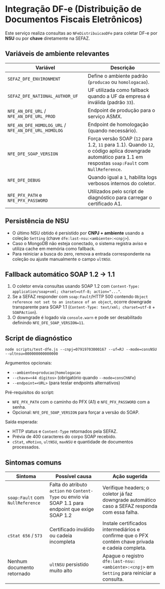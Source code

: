 # Integração DF-e (Distribuição de Documentos Fiscais Eletrônicos)

Este serviço realiza consultas ao `NFeDistribuicaoDFe` para coletar DF-e por **NSU** ou por **chave** diretamente na SEFAZ.

## Variáveis de ambiente relevantes

| Variável | Descrição |
| --- | --- |
| `SEFAZ_DFE_ENVIRONMENT` | Define o ambiente padrão (`producao` ou `homologacao`). |
| `SEFAZ_DFE_NATIONAL_AUTHOR_UF` | UF utilizada como fallback quando a UF da empresa é inválida (padrão `33`). |
| `NFE_AN_DFE_URL` / `NFE_AN_DFE_URL_PROD` | Endpoint de produção para o serviço ASMX. |
| `NFE_AN_DFE_HOMOLOG_URL` / `NFE_AN_DFE_URL_HOMOLOG` | Endpoint de homologação (quando necessário). |
| `NFE_DFE_SOAP_VERSION` | Força versão SOAP (`12` para 1.2, `11` para 1.1). Quando `12`, o código aplica downgrade automático para 1.1 em respostas `soap:Fault` com `NullReference`. |
| `NFE_DFE_DEBUG` | Quando igual a `1`, habilita logs verbosos internos do coletor. |
| `NFE_PFX_PATH` e `NFE_PFX_PASSWORD` | Utilizados pelo script de diagnóstico para carregar o certificado A1. |

## Persistência de NSU

* O último NSU obtido é persistido por **CNPJ + ambiente** usando a coleção `Setting` (chave `dfe:last-nsu:<ambiente>:<cnpj>`).
* Caso o MongoDB não esteja conectado, o sistema registra aviso e utiliza cache em memória como fallback.
* Para reiniciar a busca do zero, remova a entrada correspondente na coleção ou ajuste manualmente o campo `ultNSU`.

## Fallback automático SOAP 1.2 → 1.1

1. O coletor envia consultas usando SOAP 1.2 com `Content-Type: application/soap+xml; charset=utf-8; action="..."`.
2. Se a SEFAZ responder com `soap:Fault`/HTTP 500 contendo `Object reference not set to an instance of an object`, ocorre downgrade transparente para SOAP 1.1 (`Content-Type: text/xml; charset=utf-8` + `SOAPAction`).
3. O downgrade é logado via `console.warn` e pode ser desabilitado definindo `NFE_DFE_SOAP_VERSION=11`.

## Script de diagnóstico

```
node scripts/test-dfe.js --cnpj=07919703000167 --uf=RJ --mode=consNSU --ultnsu=000000000000000
```

Argumentos opcionais:

* `--ambiente=producao|homologacao`
* `--chave=<44 dígitos>` (obrigatório quando `--mode=consChNFe`)
* `--endpoint=<URL>` (para testar endpoints alternativos)

Pré-requisitos do script:

* `NFE_PFX_PATH` com o caminho do PFX (A1) e `NFE_PFX_PASSWORD` com a senha.
* Opcional: `NFE_DFE_SOAP_VERSION` para forçar a versão do SOAP.

Saída esperada:

* HTTP status e `Content-Type` retornados pela SEFAZ.
* Prévia de 400 caracteres do corpo SOAP recebido.
* `cStat`, `xMotivo`, `ultNSU`, `maxNSU` e quantidade de documentos processados.

## Sintomas comuns

| Sintoma | Possível causa | Ação sugerida |
| --- | --- | --- |
| `soap:Fault` com `NullReference` | Falta do atributo `action` no `Content-Type` ou envio via SOAP 1.1 para endpoint que exige SOAP 1.2 | Verifique headers; o coletor já faz downgrade automático caso a SEFAZ responda com essa falha. |
| `cStat 656` / `573` | Certificado inválido ou cadeia incompleta | Instale certificados intermediários e confirme que o PFX contém chave privada e cadeia completa. |
| Nenhum documento retornado | `ultNSU` persistido muito alto | Apague o registro `dfe:last-nsu:<ambiente>:<cnpj>` em `Setting` para reiniciar a consulta. |

